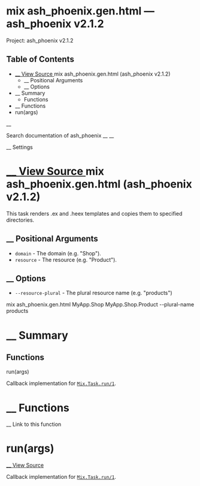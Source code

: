 # mix ash_phoenix.gen.html — ash_phoenix v2.1.2

Project: ash_phoenix v2.1.2

## Table of Contents

- [ __ View Source ](external_link) mix ash_phoenix.gen.html (ash_phoenix v2.1.2)
  - __ Positional Arguments
  - __ Options
- __ Summary
  - Functions
- __ Functions
- run(args)

__

Search documentation of ash_phoenix __ __

__ Settings

#  [ __ View Source ](external_link) mix ash_phoenix.gen.html (ash_phoenix v2.1.2)

This task renders .ex and .heex templates and copies them to specified directories.

##  __ Positional Arguments

  * `domain` \- The domain (e.g. "Shop").
  * `resource` \- The resource (e.g. "Product").



##  __ Options

  * `--resource-plural` \- The plural resource name (e.g. "products")



mix ash_phoenix.gen.html MyApp.Shop MyApp.Shop.Product --plural-name products

#  __ Summary

##  Functions

run(args)

Callback implementation for [`Mix.Task.run/1`](external_link).

#  __ Functions

__ Link to this function

# run(args)

[ __ View Source ](external_link)

Callback implementation for [`Mix.Task.run/1`](external_link).

